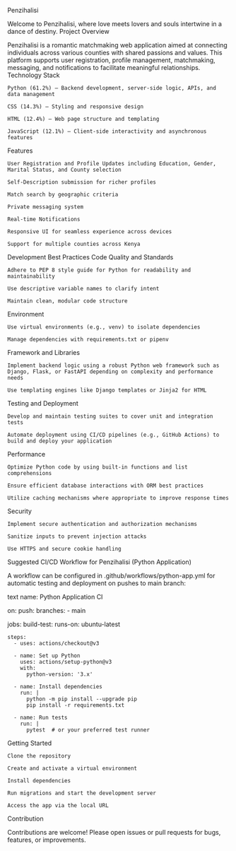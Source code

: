 Penzihalisi

Welcome to Penzihalisi, where love meets lovers and souls intertwine in a dance of destiny.
Project Overview

Penzihalisi is a romantic matchmaking web application aimed at connecting individuals across various counties with shared passions and values. This platform supports user registration, profile management, matchmaking, messaging, and notifications to facilitate meaningful relationships.
Technology Stack

    Python (61.2%) — Backend development, server-side logic, APIs, and data management

    CSS (14.3%) — Styling and responsive design

    HTML (12.4%) — Web page structure and templating

    JavaScript (12.1%) — Client-side interactivity and asynchronous features

Features

    User Registration and Profile Updates including Education, Gender, Marital Status, and County selection

    Self-Description submission for richer profiles

    Match search by geographic criteria

    Private messaging system

    Real-time Notifications

    Responsive UI for seamless experience across devices

    Support for multiple counties across Kenya

Development Best Practices
Code Quality and Standards

    Adhere to PEP 8 style guide for Python for readability and maintainability

    Use descriptive variable names to clarify intent

    Maintain clean, modular code structure

Environment

    Use virtual environments (e.g., venv) to isolate dependencies

    Manage dependencies with requirements.txt or pipenv

Framework and Libraries

    Implement backend logic using a robust Python web framework such as Django, Flask, or FastAPI depending on complexity and performance needs

    Use templating engines like Django templates or Jinja2 for HTML

Testing and Deployment

    Develop and maintain testing suites to cover unit and integration tests

    Automate deployment using CI/CD pipelines (e.g., GitHub Actions) to build and deploy your application

Performance

    Optimize Python code by using built-in functions and list comprehensions

    Ensure efficient database interactions with ORM best practices

    Utilize caching mechanisms where appropriate to improve response times

Security

    Implement secure authentication and authorization mechanisms

    Sanitize inputs to prevent injection attacks

    Use HTTPS and secure cookie handling

Suggested CI/CD Workflow for Penzihalisi (Python Application)

A workflow can be configured in .github/workflows/python-app.yml for automatic testing and deployment on pushes to main branch:

text
name: Python Application CI

on:
  push:
    branches:
      - main

jobs:
  build-test:
    runs-on: ubuntu-latest

    steps:
      - uses: actions/checkout@v3
      
      - name: Set up Python
        uses: actions/setup-python@v3
        with:
          python-version: '3.x'

      - name: Install dependencies
        run: |
          python -m pip install --upgrade pip
          pip install -r requirements.txt

      - name: Run tests
        run: |
          pytest  # or your preferred test runner

Getting Started

    Clone the repository

    Create and activate a virtual environment

    Install dependencies

    Run migrations and start the development server

    Access the app via the local URL

Contribution

Contributions are welcome! Please open issues or pull requests for bugs, features, or improvements.

